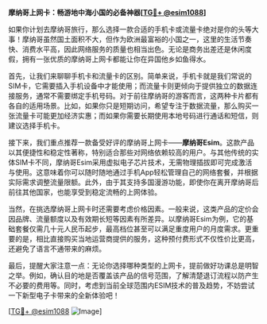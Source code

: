 **摩纳哥上网卡：畅游地中海小国的必备神器[[TG💪+ @esim1088](https://t.me/s/esim1088)]**

如果你计划去摩纳哥旅行，那么选择一款合适的手机卡或流量卡绝对是你的头等大事！摩纳哥虽然国土面积不大，但作为欧洲最富裕的小国之一，这里的生活节奏快、消费水平高，因此网络服务的质量也相当出色。无论是商务出差还是休闲度假，拥有一张优质的摩纳哥上网卡都能让你在异国他乡如鱼得水。

首先，让我们来聊聊手机卡和流量卡的区别。简单来说，手机卡就是我们常说的SIM卡，它需要插入手机设备中才能使用；而流量卡则更倾向于提供独立的数据连接服务，通常不需要绑定手机号码。对于前往摩纳哥的游客而言，这两种卡片都有各自的适用场景。比如，如果你只是短期访问，希望专注于数据流量，那么购买一张流量卡可能更加经济实惠；而如果你需要长期使用本地号码进行通话和短信，则建议选择手机卡。

接下来，我们重点推荐一款备受好评的摩纳哥上网卡——**摩纳哥Esim**。这款产品以其便捷性和稳定性著称，特别适合那些对网络依赖较高的用户。与其他传统的实体SIM卡不同，摩纳哥Esim采用虚拟电子芯片技术，无需物理插拔即可完成激活与使用。这意味着你可以随时随地通过手机App轻松管理自己的网络套餐，并根据实际需求调整流量限额。此外，由于其支持多国漫游功能，即使你在离开摩纳哥后前往其他国家，也能享受到稳定流畅的上网体验。

当然，在挑选摩纳哥上网卡时还需要考虑价格因素。一般来说，这类产品的定价会因品牌、流量额度以及有效期长短等因素有所差异。以摩纳哥Esim为例，它的基础套餐仅需几十元人民币起步，最高档位甚至可以满足重度用户的月度需求。更重要的是，相比直接购买当地运营商提供的服务，这种预付费形式不仅性价比更高，还避免了语言不通带来的麻烦。

最后，提醒大家注意一点：无论你选择哪种类型的上网卡，提前做好功课总是明智之举。例如，确认目的地是否覆盖该产品的信号范围，了解清楚退订流程以防产生不必要的费用等。同时，考虑到当前全球范围内ESIM技术的普及趋势，不妨尝试一下新型电子卡带来的全新体验吧！

[[TG💪+ @esim1088](https://t.me/s/esim1088) ![Image](https://i.postimg.cc/4NQfJmqS/Snipaste-2025-05-13-00-14-12.png)]